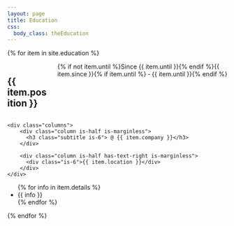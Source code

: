 ```yaml
---
layout: page
title: Education
css:
  body_class: theEducation
---
```


{% for item in site.education %}
<div class="card is-fullwidth">

<div class="box-header">
    <div class="columns is-marginless">
        <div class="column is-half is-paddingless">
            <h2 class="title is-3">{{ item.position }}</h2>
        </div>
        <div class="column is-half has-text-right is-paddingless">
      <div class="is-6">{% if not item.until %}Since {{ item.until }}{% endif %}{{ item.since }}{% if item.until %} &dash; {{ item.until }}{% endif %}</div>
        </div>
    </div>
    
    <div class="columns">
        <div class="column is-half is-marginless">
          <h3 class="subtitle is-6"> @ {{ item.company }}</h3>
        </div>

        <div class="column is-half has-text-right is-marginless">
          <div class="is-6">{{ item.location }}</div>
        </div>
    </div>
</div>

<div class="card-content">
  <ul class="content position-details">
{% for info in item.details %}
    <li>{{ info }}</li>
{% endfor %}
  </ul>
</div><!-- .card-content -->

</div><!-- .card -->
{% endfor %}
